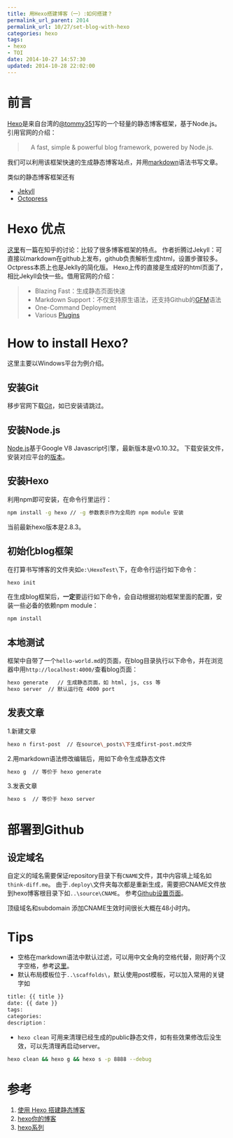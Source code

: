 ```yaml
---
title: 用Hexo搭建博客（一）:如何搭建？
permalink_url_parent: 2014
permalink_url: 10/27/set-blog-with-hexo
categories: hexo
tags:
- hexo
- TOI
date: 2014-10-27 14:57:30
updated: 2014-10-28 22:02:00
---
```


# 前言


[Hexo](http://hexo.io/)是来自台湾的[@tommy351](https://github.com/hexojs/hexo)写的一个轻量的静态博客框架，基于Node.js。
引用官网的介绍：
> 　A fast, simple & powerful blog framework, powered by Node.js.

我们可以利用该框架快速的生成静态博客站点，并用[markdown](http://daringfireball.net/projects/markdown/)语法书写文章。

类似的静态博客框架还有
- [Jekyll]()
- [Octopress]()

<!-- more -->

# Hexo 优点
 [这里](http://www.zhihu.com/question/21981094)有一篇在知乎的讨论：比较了很多博客框架的特点。
作者折腾过Jekyll：可直接以markdown在github上发布，github负责解析生成html，设置步骤较多。
Octpress本质上也是Jeklly的简化版。
Hexo上传的直接是生成好的html页面了，相比Jekyll会快一些。借用官网的介绍：
> - Blazing Fast：生成静态页面快速
> - Markdown Support：不仅支持原生语法，还支持Github的[GFM](https://help.github.com/articles/github-flavored-markdown/)语法
> - One-Command Deployment
> - Various [Plugins](https://github.com/tommy351/hexo/wiki/Plugins)


# How to install Hexo?
这里主要以Windows平台为例介绍。
## 安装Git
移步官网下载[Git](http://git-scm.com/downloads)，如已安装请跳过。
## 安装Node.js
[Node.js](http://nodejs.org/)基于Google V8 Javascript引擎，最新版本是v0.10.32。
下载安装文件，安装对应平台的[版本](http://nodejs.org/download/)。

## 安装Hexo
利用npm即可安装，在命令行里运行：
```bash
npm install -g hexo // -g 参数表示作为全局的 npm module 安装
```
当前最新hexo版本是2.8.3。

## 初始化blog框架
在打算书写博客的文件夹如`e:\HexoTest\`下，在命令行运行如下命令：
``` bash
hexo init
```
在生成blog框架后，**一定**要运行如下命令，会自动根据初始框架里面的配置，安装一些必备的依赖npm module：
``` bash
npm install
```
## 本地测试
框架中自带了一个`hello-world.md`的页面，在blog目录执行以下命令，并在浏览器中用`http://localhost:4000/`查看blog页面：
``` bash
hexo generate   // 生成静态页面，如 html, js, css 等
hexo server	 // 默认运行在 4000 port
```


## 发表文章
1.新建文章
``` bash
hexo n first-post  // 在source\_posts\下生成first-post.md文件
```
2.用markdown语法修改编辑后，用如下命令生成静态文件
``` bash
hexo g  // 等价于 hexo generate
```
3.发表文章
``` bash
hexo s  // 等价于 hexo server
```

# 部署到Github

## 设定域名
自定义的域名需要保证repository目录下有`CNAME`文件，其中内容填上域名如`think-diff.me`。
由于`.deploy\`文件夹每次都是重新生成，需要把CNAME文件放到hexo博客根目录下如`..\source\CNAME`。
参考[Github设置页面](https://help.github.com/articles/about-custom-domains-for-github-pages-sites/)。

顶级域名和subdomain
添加CNAME生效时间很长大概在48小时内。

# Tips
- 空格在markdown语法中默认过滤，可以用中文全角的空格代替，刚好两个汉字空格，参考[这里](http://www.zhihu.com/question/21420126)。
- 默认布局模板位于`..\scaffolds\`，默认使用post模板，可以加入常用的关键字如

``` bash
title: {{ title }}
date: {{ date }}
tags:
categories:
description：
```

- `hexo clean` 可用来清理已经生成的public静态文件，如有些效果修改后没生效，可以先清理再启动server。

``` bash
hexo clean && hexo g && hexo s -p 8888 --debug
```


# 参考
1. [使用 Hexo 搭建静态博客](http://inching.org/2014/03/22/hexo/)
2. [hexo你的博客](http://ibruce.info/2013/11/22/hexo-your-blog/)
3. [hexo系列](http://zipperary.com/categories/hexo/)

